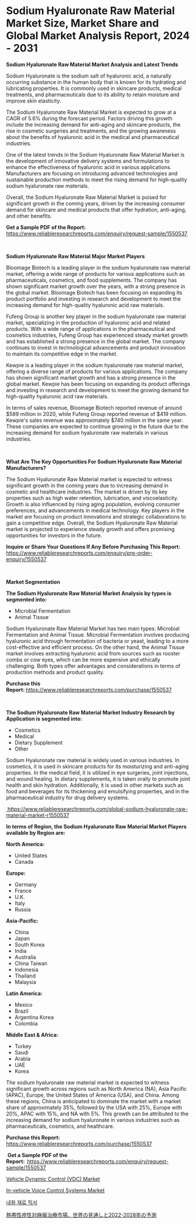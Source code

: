<p><h1>Sodium Hyaluronate Raw Material Market Size, Market Share and Global Market Analysis Report, 2024 - 2031</h1></p><p><strong>Sodium Hyaluronate Raw Material Market Analysis and Latest Trends</strong></p>
<p><p>Sodium Hyaluronate is the sodium salt of hyaluronic acid, a naturally occurring substance in the human body that is known for its hydrating and lubricating properties. It is commonly used in skincare products, medical treatments, and pharmaceuticals due to its ability to retain moisture and improve skin elasticity.</p><p>The Sodium Hyaluronate Raw Material Market is expected to grow at a CAGR of 5.6% during the forecast period. Factors driving this growth include the increasing demand for anti-aging and skincare products, the rise in cosmetic surgeries and treatments, and the growing awareness about the benefits of hyaluronic acid in the medical and pharmaceutical industries.</p><p>One of the latest trends in the Sodium Hyaluronate Raw Material Market is the development of innovative delivery systems and formulations to enhance the effectiveness of hyaluronic acid in various applications. Manufacturers are focusing on introducing advanced technologies and sustainable production methods to meet the rising demand for high-quality sodium hyaluronate raw materials.</p><p>Overall, the Sodium Hyaluronate Raw Material Market is poised for significant growth in the coming years, driven by the increasing consumer demand for skincare and medical products that offer hydration, anti-aging, and other benefits.</p></p>
<p><strong>Get a Sample PDF of the Report:&nbsp;</strong> <a href="https://www.reliableresearchreports.com/enquiry/request-sample/1550537">https://www.reliableresearchreports.com/enquiry/request-sample/1550537</a></p>
<p>&nbsp;</p>
<p><strong>Sodium Hyaluronate Raw Material Major Market Players</strong></p>
<p><p>Bloomage Biotech is a leading player in the sodium hyaluronate raw material market, offering a wide range of products for various applications such as pharmaceuticals, cosmetics, and food supplements. The company has shown significant market growth over the years, with a strong presence in the global market. Bloomage Biotech has been focusing on expanding its product portfolio and investing in research and development to meet the increasing demand for high-quality hyaluronic acid raw materials.</p><p>Fufeng Group is another key player in the sodium hyaluronate raw material market, specializing in the production of hyaluronic acid and related products. With a wide range of applications in the pharmaceutical and cosmetics industries, Fufeng Group has experienced steady market growth and has established a strong presence in the global market. The company continues to invest in technological advancements and product innovation to maintain its competitive edge in the market.</p><p>Kewpie is a leading player in the sodium hyaluronate raw material market, offering a diverse range of products for various applications. The company has shown significant market growth and has a strong presence in the global market. Kewpie has been focusing on expanding its product offerings and investing in research and development to meet the growing demand for high-quality hyaluronic acid raw materials.</p><p>In terms of sales revenue, Bloomage Biotech reported revenue of around $589 million in 2020, while Fufeng Group reported revenue of $419 million. Kewpie's sales revenue was approximately $740 million in the same year. These companies are expected to continue growing in the future due to the increasing demand for sodium hyaluronate raw materials in various industries.</p></p>
<p>&nbsp;</p>
<p><strong>What Are The Key Opportunities For Sodium Hyaluronate Raw Material Manufacturers?</strong></p>
<p><p>The Sodium Hyaluronate Raw Material market is expected to witness significant growth in the coming years due to increasing demand in cosmetic and healthcare industries. The market is driven by its key properties such as high water retention, lubrication, and viscoelasticity. Growth is also influenced by rising aging population, evolving consumer preferences, and advancements in medical technology. Key players in the market are focusing on product innovations and strategic collaborations to gain a competitive edge. Overall, the Sodium Hyaluronate Raw Material market is projected to experience steady growth and offers promising opportunities for investors in the future.</p></p>
<p><strong>Inquire or Share Your Questions If Any Before Purchasing This Report:</strong> <a href="https://www.reliableresearchreports.com/enquiry/pre-order-enquiry/1550537">https://www.reliableresearchreports.com/enquiry/pre-order-enquiry/1550537</a></p>
<p>&nbsp;</p>
<p><strong>Market Segmentation</strong></p>
<p><strong>The Sodium Hyaluronate Raw Material Market Analysis by types is segmented into:</strong></p>
<p><ul><li>Microbial Fermentation</li><li>Animal Tissue</li></ul></p>
<p><p>Sodium Hyaluronate Raw Material Market has two main types: Microbial Fermentation and Animal Tissue. Microbial Fermentation involves producing hyaluronic acid through fermentation of bacteria or yeast, leading to a more cost-effective and efficient process. On the other hand, the Animal Tissue market involves extracting hyaluronic acid from sources such as rooster combs or cow eyes, which can be more expensive and ethically challenging. Both types offer advantages and considerations in terms of production methods and product quality.</p></p>
<p><strong>Purchase this Report:&nbsp;</strong><a href="https://www.reliableresearchreports.com/purchase/1550537">https://www.reliableresearchreports.com/purchase/1550537</a></p>
<p>&nbsp;</p>
<p><strong>The Sodium Hyaluronate Raw Material Market Industry Research by Application is segmented into:</strong></p>
<p><ul><li>Cosmetics</li><li>Medical</li><li>Dietary Supplement</li><li>Other</li></ul></p>
<p><p>Sodium Hyaluronate raw material is widely used in various industries. In cosmetics, it is used in skincare products for its moisturizing and anti-aging properties. In the medical field, it is utilized in eye surgeries, joint injections, and wound healing. In dietary supplements, it is taken orally to promote joint health and skin hydration. Additionally, it is used in other markets such as food and beverages for its thickening and emulsifying properties, and in the pharmaceutical industry for drug delivery systems.</p></p>
<p><a href="https://www.reliableresearchreports.com/global-sodium-hyaluronate-raw-material-market-r1550537">&nbsp;https://www.reliableresearchreports.com/global-sodium-hyaluronate-raw-material-market-r1550537</a></p>
<p><strong>In terms of Region, the Sodium Hyaluronate Raw Material Market Players available by Region are:</strong></p>
<p>
    <p> <strong> North America: </strong>
        <ul>
            <li>United States</li>
            <li>Canada</li>
        </ul>
        </p> 
    <p> <strong> Europe: </strong>
        <ul>
            <li>Germany</li>
            <li>France</li>
            <li>U.K.</li>
            <li>Italy</li>
            <li>Russia</li>
        </ul>
        </p> 
    <p> <strong> Asia-Pacific: </strong>
        <ul>
            <li>China</li>
            <li>Japan</li>
            <li>South Korea</li>
            <li>India</li>
            <li>Australia</li>
            <li>China Taiwan</li>
            <li>Indonesia</li>
            <li>Thailand</li>
            <li>Malaysia</li>
        </ul>
        </p> 
    <p> <strong> Latin America: </strong>
        <ul>
            <li>Mexico</li>
            <li>Brazil</li>
            <li>Argentina Korea</li>
            <li>Colombia</li>
        </ul>
        </p> 
    <p> <strong> Middle East & Africa: </strong>
        <ul>
            <li>Turkey</li>
            <li>Saudi</li>
            <li>Arabia</li>
            <li>UAE</li>
            <li>Korea</li>
        </ul>
    </p>
    </p>
<p><p>The sodium hyaluronate raw material market is expected to witness significant growth across regions such as North America (NA), Asia Pacific (APAC), Europe, the United States of America (USA), and China. Among these regions, China is anticipated to dominate the market with a market share of approximately 35%, followed by the USA with 25%, Europe with 20%, APAC with 15%, and NA with 5%. This growth can be attributed to the increasing demand for sodium hyaluronate in various industries such as pharmaceuticals, cosmetics, and healthcare.</p></p>
<p><strong>Purchase this Report: </strong><a href="https://www.reliableresearchreports.com/purchase/1550537">https://www.reliableresearchreports.com/purchase/1550537</a></p>
<p>&nbsp;<strong>Get a Sample PDF of the Report:&nbsp;&nbsp;</strong><a href="https://www.reliableresearchreports.com/enquiry/request-sample/1550537">https://www.reliableresearchreports.com/enquiry/request-sample/1550537</a></p>
<p><strong></strong></p>
<p><p><a href="https://github.com/mabenkhyari11/Market-Research-Report-List-1/blob/main/vehicle-dynamic-control-vdc-market.md">Vehicle Dynamic Control (VDC) Market</a></p><p><a href="https://github.com/WillieWoodard/Market-Research-Report-List-5/blob/main/in-vehicle-voice-control-systems-market.md">In-vehicle Voice Control Systems Market</a></p><p><a href="https://github.com/raap8632/Market-Research-Report-List-1/blob/main/1056101117875.md">내화 재료 믹서</a></p><p><a href="https://github.com/DayanaRunolfsdottir/Market-Research-Report-List-1/blob/main/1698109130021.md">熱帯性痙性対麻痺治療市場、世界の見通しと2022-2028年の予測</a></p></p>